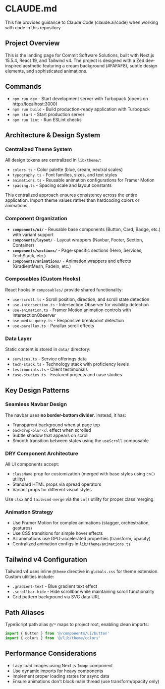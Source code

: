 # CLAUDE.md

This file provides guidance to Claude Code (claude.ai/code) when working with code in this repository.

## Project Overview

This is the landing page for Commit Software Solutions, built with Next.js 15.5.4, React 19, and Tailwind v4. The project is designed with a Zed.dev-inspired aesthetic featuring a cream background (#FAFAF8), subtle design elements, and sophisticated animations.

## Commands

- `npm run dev` - Start development server with Turbopack (opens on http://localhost:3000)
- `npm run build` - Build production-ready application with Turbopack
- `npm start` - Start production server
- `npm run lint` - Run ESLint checks

## Architecture & Design System

### Centralized Theme System

All design tokens are centralized in `lib/theme/`:
- `colors.ts` - Color palette (blue, cream, neutral scales)
- `typography.ts` - Font families, sizes, and text styles
- `animations.ts` - Reusable animation configurations for Framer Motion
- `spacing.ts` - Spacing scale and layout constants

This centralized approach ensures consistency across the entire application. Import theme values rather than hardcoding colors or animations.

### Component Organization

- **`components/ui/`** - Reusable base components (Button, Card, Badge, etc.) with variant support
- **`components/layout/`** - Layout wrappers (Navbar, Footer, Section, Container)
- **`components/sections/`** - Page-specific sections (Hero, Services, TechStack, etc.)
- **`components/animations/`** - Animation wrappers and effects (GradientMesh, FadeIn, etc.)

### Composables (Custom Hooks)

React hooks in `composables/` provide shared functionality:
- `use-scroll.ts` - Scroll position, direction, and scroll state detection
- `use-intersection.ts` - Intersection Observer for visibility detection
- `use-animation.ts` - Framer Motion animation controls with IntersectionObserver
- `use-media-query.ts` - Responsive breakpoint detection
- `use-parallax.ts` - Parallax scroll effects

### Data Layer

Static content is stored in `data/` directory:
- `services.ts` - Service offerings data
- `tech-stack.ts` - Technology stack with proficiency levels
- `testimonials.ts` - Client testimonials
- `case-studies.ts` - Featured projects and case studies

## Key Design Patterns

### Seamless Navbar Design

The navbar uses **no border-bottom divider**. Instead, it has:
- Transparent background when at page top
- `backdrop-blur-xl` effect when scrolled
- Subtle shadow that appears on scroll
- Smooth transition between states using the `useScroll` composable

### DRY Component Architecture

All UI components accept:
- `className` prop for customization (merged with base styles using `cn()` utility)
- Standard HTML props via spread operators
- Variant props for different visual styles

Use `clsx` and `tailwind-merge` via the `cn()` utility for proper class merging.

### Animation Strategy

- Use Framer Motion for complex animations (stagger, orchestration, gestures)
- Use CSS transitions for simple hover effects
- All animations use GPU-accelerated properties (transform, opacity)
- Centralized animation configs in `lib/theme/animations.ts`

## Tailwind v4 Configuration

Tailwind v4 uses inline `@theme` directive in `globals.css` for theme extension. Custom utilities include:
- `.gradient-text` - Blue gradient text effect
- `.scrollbar-hide` - Hide scrollbar while maintaining scroll functionality
- Grid pattern background via SVG data URL

## Path Aliases

TypeScript path alias `@/*` maps to project root, enabling clean imports:
```typescript
import { Button } from '@/components/ui/button'
import { colors } from '@/lib/theme/colors'
```

## Performance Considerations

- Lazy load images using Next.js `Image` component
- Use dynamic imports for heavy components
- Implement proper loading states for async data
- Ensure animations don't block main thread (use transform/opacity only)